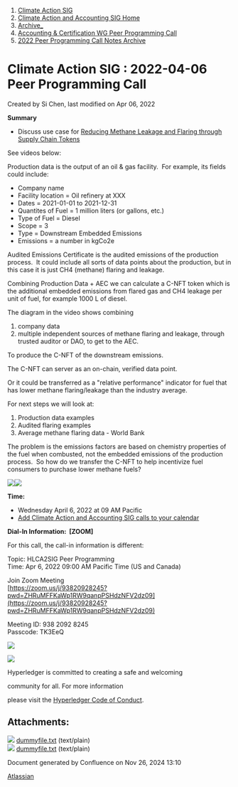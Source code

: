 1. [Climate Action SIG](index.html)
2. [Climate Action and Accounting SIG Home](Climate-Action-and-Accounting-SIG-Home_19005445.html)
3. [Archive\_](Archive__19006062.html)
4. [Accounting &amp; Certification WG Peer Programming Call](19006574.html)
5. [2022 Peer Programming Call Notes Archive](2022-Peer-Programming-Call-Notes-Archive_19008759.html)

# Climate Action SIG : 2022-04-06 Peer Programming Call

Created by Si Chen, last modified on Apr 06, 2022

**Summary**

- Discuss use case for [Reducing Methane Leakage and Flaring through Supply Chain Tokens](https://lf-hyperledger.atlassian.net/wiki/spaces/events/pages/21792644/Reducing+Methane+Leakage+and+Flaring+through+Supply+Chain+Tokens)

See videos below:

Production data is the output of an oil &amp; gas facility.  For example, its fields could include:

- Company name
- Facility location = Oil refinery at XXX
- Dates = 2021-01-01 to 2021-12-31
- Quantites of Fuel = 1 million liters (or gallons, etc.)
- Type of Fuel = Diesel
- Scope = 3
- Type = Downstream Embedded Emissions
- Emissions = a number in kgCo2e

Audited Emissions Certificate is the audited emissions of the production process.  It could include all sorts of data points about the production, but in this case it is just CH4 (methane) flaring and leakage.

Combining Production Data + AEC we can calculate a C-NFT token which is the additional embedded emissions from flared gas and CH4 leakage per unit of fuel, for example 1000 L of diesel.

The diagram in the video shows combining

1. company data
2. multiple independent sources of methane flaring and leakage, through trusted auditor or DAO, to get to the AEC.

To produce the C-NFT of the downstream emissions.

The C-NFT can server as an on-chain, verified data point.

Or it could be transferred as a "relative performance" indicator for fuel that has lower methane flaring/leakage than the industry average. 

For next steps we will look at:

1. Production data examples
2. Audited flaring examples
3. Average methane flaring data - World Bank

The problem is the emissions factors are based on chemistry properties of the fuel when combusted, not the embedded emissions of the production process.  So how do we transfer the C-NFT to help incentivize fuel consumers to purchase lower methane fuels?

![](plugins/servlet/confluence/placeholder/unknown-attachment)![](plugins/servlet/confluence/placeholder/unknown-attachment)

**Time:**

- Wednesday April 6, 2022 at 09 AM Pacific
- [Add Climate Action and Accounting SIG calls to your calendar](https://lists.hyperledger.org/g/climate-sig/ics/invite.ics?repeatid=31581)

**Dial-In Information:  \[ZOOM]**

For this call, the call-in information is different:

Topic: HLCA2SIG Peer Programming  
Time: Apr 6, 2022 09:00 AM Pacific Time (US and Canada)

Join Zoom Meeting  
[https://zoom.us/j/93820928245?pwd=ZHRuMFFKaWp1RW9qanpPSHdzNFV2dz09](https://zoom.us/j/93820928245?pwd=ZHRuMFFKaWp1RW9qanpPSHdzNFV2dz09)

Meeting ID: 938 2092 8245  
Passcode: TK3EeQ

![](https://wiki.hyperledger.org/download/attachments/29034696/Antitrustnotice.png?version=1&modificationDate=1581695654000&api=v2)

![](https://wiki.hyperledger.org/download/attachments/2392771/welcome.png?version=2&modificationDate=1572450107000&api=v2)

Hyperledger is committed to creating a safe and welcoming

community for all. For more information

please visit the [Hyperledger Code of Conduct](https://lf-hyperledger.atlassian.net/wiki/spaces/HYP/pages/19595281/Hyperledger+Code+of+Conduct).

## Attachments:

![](images/icons/bullet_blue.gif) [dummyfile.txt](attachments/19009045/19009106.txt) (text/plain)  
![](images/icons/bullet_blue.gif) [dummyfile.txt](attachments/19009045/19009105.txt) (text/plain)

Document generated by Confluence on Nov 26, 2024 13:10

[Atlassian](http://www.atlassian.com/)
